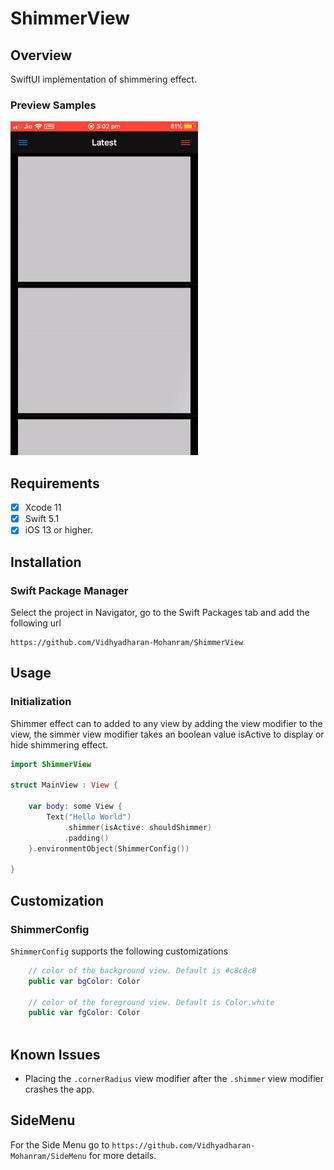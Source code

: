 # ShimmerView

## Overview

SwiftUI implementation of shimmering effect.

### Preview Samples

![](https://raw.githubusercontent.com/Vidhyadharan-Mohanram/ShimmerView/master/etc/LeftPanel.gif)

## Requirements
- [x] Xcode 11
- [x] Swift 5.1
- [x] iOS 13 or higher.

## Installation
### Swift Package Manager

Select the project in Navigator, go to the Swift Packages tab and add the following url 

```
https://github.com/Vidhyadharan-Mohanram/ShimmerView
```

## Usage
### Initialization

Shimmer effect can to added to any view by adding the view modifier to the view, the simmer view modifier takes an boolean value isActive to display or hide shimmering effect.

```swift
import ShimmerView 

struct MainView : View {
    
    var body: some View {
        Text("Hello World")
            .shimmer(isActive: shouldShimmer)
            .padding()
    }.environmentObject(ShimmerConfig())
    
}
```



## Customization
### ShimmerConfig

`ShimmerConfig` supports the following customizations

```swift
    // color of the background view. Default is #c8c8c8
    public var bgColor: Color
	
    // color of the foreground view. Default is Color.white
    public var fgColor: Color
    
```


## Known Issues

* Placing the `.cornerRadius` view modifier after the `.shimmer` view modifier crashes the app.

## SideMenu
For the Side Menu go to `https://github.com/Vidhyadharan-Mohanram/SideMenu` for more details.
